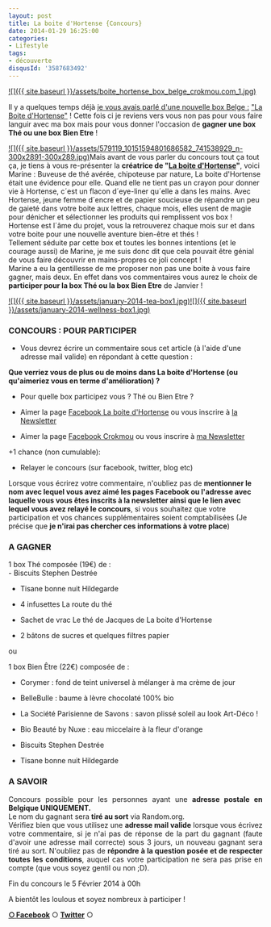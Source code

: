 ```yaml
---
layout: post
title: La boite d'Hortense {Concours}
date: 2014-01-29 16:25:00
categories: 
- Lifestyle
tags: 
- découverte
disqusId: '3587683492'
---
```


[![]({{ site.baseurl }}/assets/boite_hortense_box_belge_crokmou.com_1.jpg)](http://www.crokmou.com/wp-content/uploads/2014/01/boite_hortense_box_belge_crokmou.com_1.jpg)

Il y a quelques temps déjà [je vous avais parlé d'une nouvelle box Belge :](http://www.crokmou.com/2013/10/la-boite-dhortense-boite-the-belge.html) ["La Boite d'Hortense"](http://www.crokmou.com/2013/10/la-boite-dhortense-boite-the-belge.html) ! Cette fois ci je reviens vers vous non pas pour vous faire languir avec ma box mais pour vous donner l'occasion de **gagner une box Thé ou une box Bien Etre** !

  

[![]({{ site.baseurl }}/assets/579119_10151594801686582_741538929_n-300x2891-300x289.jpg)](http://www.crokmou.com/wp-content/uploads/2014/01/579119_10151594801686582_741538929_n-300x2891-300x289.jpg)Mais avant de vous parler du concours tout ça tout ça, je tiens à vous re-présenter la **créatrice de "[La boite d'Hortense](http://www.laboitedhortense.com/)"**, voici Marine : Buveuse de thé avérée, chipoteuse par nature, La boite d'Hortense était une évidence pour elle. Quand elle ne tient pas un crayon pour donner vie à Hortense, c´est un flacon d´eye-liner qu´elle a dans les mains. Avec Hortense, jeune femme d´encre et de papier soucieuse de répandre un peu de gaieté dans votre boite aux lettres, chaque mois, elles usent de magie pour dénicher et sélectionner les produits qui remplissent vos box ! Hortense est l´âme du projet, vous la retrouverez chaque mois sur et dans votre boite pour une nouvelle aventure bien-être et thés !  
  Tellement séduite par cette box et toutes les bonnes intentions (et le courage aussi) de Marine, je me suis donc dit que cela pouvait être génial de vous faire découvrir en mains-propres ce joli concept !  
Marine a eu la gentillesse de me proposer non pas une boite à vous faire gagner, mais deux. En effet dans vos commentaires vous aurez le choix de **participer pour la box Thé ou la box Bien Etre** de Janvier !

[![]({{ site.baseurl }}/assets/january-2014-tea-box1.jpg)](http://www.crokmou.com/wp-content/uploads/2014/01/january-2014-tea-box1.jpg)[![]({{ site.baseurl }}/assets/january-2014-wellness-box1.jpg)](http://www.crokmou.com/wp-content/uploads/2014/01/january-2014-wellness-box1.jpg)

### CONCOURS : POUR PARTICIPER

  
- Vous devrez écrire un commentaire sous cet article (à l'aide d'une adresse mail valide) en répondant à cette question :

**Que verriez vous de plus ou de moins dans La boite d'Hortense (ou qu'aimeriez vous en terme d'amélioration) ?**

- Pour quelle box participez vous ? Thé ou Bien Etre ?

- Aimer la page [Facebook La boite d'Hortense](https://www.facebook.com/LaBoiteDHortense?fref=ts) ou vous inscrire à [la Newsletter](http://www.laboitedhortense.com/)

- Aimer la page [Facebook Crokmou](https://www.facebook.com/pages/CroKMou/148093255259077) ou vous inscrire à [ma Newsletter](http://www.crokmou.com/p/newsletter_18.html)

+1 chance (non cumulable): 

- Relayer le concours (sur facebook, twitter, blog etc) 

Lorsque vous écrirez votre commentaire, n'oubliez pas de **mentionner le nom avec lequel vous avez aimé les pages Facebook ou l'adresse avec laquelle vous vous êtes inscrits à la newsletter ainsi que le lien avec lequel vous avez relayé le concours**, si vous souhaitez que votre participation et vos chances supplémentaires soient comptabilisées (Je précise que **je n'irai pas chercher ces informations à votre place**)

    

  

### A GAGNER



<div style="margin: 0px; outline: 0px; padding: 0px; text-align: justify;">1 box Thé composée (19€) de :



<div>- Biscuits Stephen Destrée

- Tisane bonne nuit Hildegarde

- 4 infusettes La route du thé

- Sachet de vrac Le thé de Jacques de La boite d'Hortense

- 2 bâtons de sucres et quelques filtres papier



ou

1 box Bien Être (22€) composée de :



- Corymer : fond de teint universel à mélanger à ma crème de jour

- BelleBulle : baume à lèvre chocolaté 100% bio

- La Société Parisienne de Savons : savon plissé soleil au look Art-Déco !

- Bio Beauté by Nuxe : eau miccelaire à la fleur d'orange

- Biscuits Stephen Destrée

- Tisane bonne nuit Hildegarde



</div>

### A SAVOIR

Concours possible pour les personnes ayant une **adresse postale en Belgique UNIQUEMENT.**  
Le nom du gagnant sera **tiré au sort** via Random.org.  
Vérifiez bien que vous utilisez une **adresse mail valide** lorsque vous écrivez votre commentaire, si je n'ai pas de réponse de la part du gagnant (faute d'avoir une adresse mail correcte) sous 3 jours, un nouveau gagnant sera tiré au sort. N'oubliez pas de **répondre à la question posée et de respecter toutes les conditions**, auquel cas votre participation ne sera pas prise en compte (que vous soyez gentil ou non ;D).

Fin du concours le 5 Février 2014 à 00h

  

  A bientôt les loulous et soyez nombreux à participer !   
    

[**○<span style="font-size: xx-small; margin: 0px; outline: 0px; padding: 0px;"><span style="font-family: Arial, Helvetica, sans-serif; margin: 0px; outline: 0px; padding: 0px;"> </span></span>Facebook**](https://www.facebook.com/pages/CroKMou/148093255259077) ○ [**Twitter**](https://twitter.com/Crokmou) ○

  

</div>